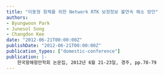 ```yaml
---
title: "이동형 항체를 위한 Network RTK 보정정보 불연속 해소 방안"
authors:
- Byungwoon Park
- Junesol Song
- Changdon Kee
date: "2012-06-21T00:00:00Z"
publishDate: "2012-06-21T00:00:00Z"
publication_types: ["domestic-conference"]
publication: |-
    한국항해항만학회 논문집, 2012년 6월 21-23일, 경주, pp.78-79 
---
```

